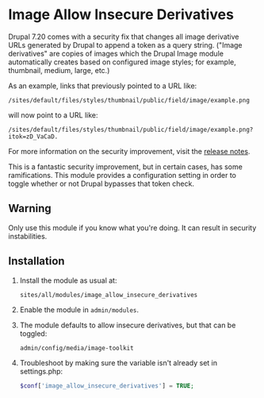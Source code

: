 Image Allow Insecure Derivatives
================================

Drupal 7.20 comes with a security fix that changes all image derivative URLs
generated by Drupal to append a token as a query string. ("Image derivatives"
are copies of images which the Drupal Image module automatically creates based
on configured image styles; for example, thumbnail, medium, large, etc.)

As an example, links that previously pointed to a URL like:

    /sites/default/files/styles/thumbnail/public/field/image/example.png

will now point to a URL like:

    /sites/default/files/styles/thumbnail/public/field/image/example.png?itok=zD_VaCaD.

For more information on the security improvement, visit the
[release notes](https://drupal.org/drupal-7.20-release-notes).

This is a fantastic security improvement, but in certain cases, has some
ramifications. This module provides a configuration setting in order to toggle
whether or not Drupal bypasses that token check.


Warning
-------

Only use this module if you know what you're doing. It can result in security
instabilities.


Installation
------------

1. Install the module as usual at:

   `sites/all/modules/image_allow_insecure_derivatives`

2. Enable the module in `admin/modules`.

3. The module defaults to allow insecure derivatives, but that can be toggled:

   `admin/config/media/image-toolkit`

4. Troubleshoot by making sure the variable isn't already set in settings.php:

   ```php
   $conf['image_allow_insecure_derivatives'] = TRUE;
   ```

